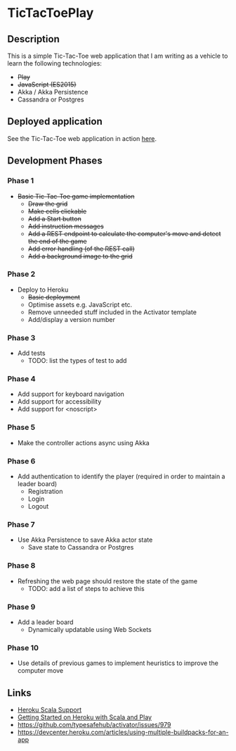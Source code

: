 
# TicTacToePlay

## Description

This is a simple Tic-Tac-Toe web application that I am writing as a vehicle to learn the following technologies:

* ~~Play~~
* ~~JavaScript (ES2015)~~
* Akka / Akka Persistence
* Cassandra or Postgres

## Deployed application

See the Tic-Tac-Toe web application in action [here](https://tictactoeplay.herokuapp.com/).

## Development Phases

### Phase 1

* ~~Basic Tic-Tac-Toe game implementation~~
  * ~~Draw the grid~~
  * ~~Make cells clickable~~
  * ~~Add a Start button~~
  * ~~Add instruction messages~~
  * ~~Add a REST endpoint to calculate the computer's move and detect the end of the game~~
  * ~~Add error handling (of the REST call)~~
  * ~~Add a background image to the grid~~

### Phase 2

* Deploy to Heroku
  * ~~Basic deployment~~
  * Optimise assets e.g. JavaScript etc.
  * Remove unneeded stuff included in the Activator template
  * Add/display a version number

### Phase 3

* Add tests
  * TODO: list the types of test to add

### Phase 4

* Add support for keyboard navigation
* Add support for accessibility
* Add support for &lt;noscript&gt;

### Phase 5

* Make the controller actions async using Akka

### Phase 6

* Add authentication to identify the player (required in order to maintain a leader board)
    * Registration
    * Login
    * Logout

### Phase 7

* Use Akka Persistence to save Akka actor state
  * Save state to Cassandra or Postgres

### Phase 8

* Refreshing the web page should restore the state of the game
  * TODO: add a list of steps to achieve this

### Phase 9

* Add a leader board
    * Dynamically updatable using Web Sockets

### Phase 10

* Use details of previous games to implement heuristics to improve the computer move

## Links

* [Heroku Scala Support](https://devcenter.heroku.com/articles/scala-support)
* [Getting Started on Heroku with Scala and Play](https://devcenter.heroku.com/articles/getting-started-with-scala#introduction)
* https://github.com/typesafehub/activator/issues/979
* https://devcenter.heroku.com/articles/using-multiple-buildpacks-for-an-app
